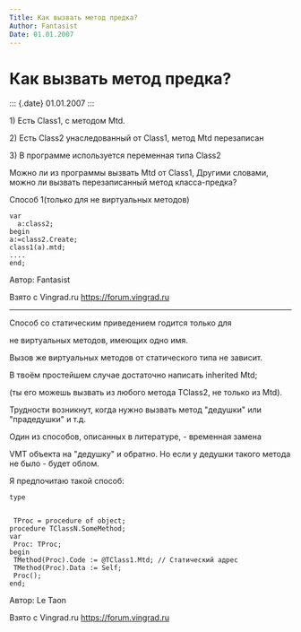 ```yaml
---
Title: Как вызвать метод предка?
Author: Fantasist
Date: 01.01.2007
---
```



Как вызвать метод предка?
=========================

::: {.date}
01.01.2007
:::

1\) Есть Class1, с методом Mtd.

2\) Есть Class2 унаследованный от Class1, метод Mtd перезаписан

3\) В программе используется переменная типа Class2

Можно ли из программы вызвать Mtd от Class1, Другими словами, можно ли
вызвать перезаписанный метод класса-предка?

Способ 1(только для не виртуальных методов)

    var
      a:class2;
    begin
    a:=class2.Create;
    class1(a).mtd;
    ....
    end;

Автор: Fantasist

Взято с Vingrad.ru <https://forum.vingrad.ru>

------------------------------------------------------------------------

Способ со статическим приведением годится только для

не виртуальных методов, имеющих одно имя.

Вызов же виртуальных методов от статического типа не зависит.

В твоём простейшем случае достаточно написать inherited Mtd;

(ты его можешь вызвать из любого метода TClass2, не только из Mtd).

Трудности возникнут, когда нужно вызвать метод "дедушки" или
"прадедушки" и т.д.

Один из способов, описанных в литературе, - временная замена

VMT объекта на "дедушку" и обратно. Но если у дедушки такого метода не
было - будет облом.

Я предпочитаю такой способ:

    type

     
     TProc = procedure of object;
    procedure TClassN.SomeMethod;
    var
     Proc: TProc;
    begin
     TMethod(Proc).Code := @TClass1.Mtd; // Статический адрес
     TMethod(Proc).Data := Self;
     Proc();
    end;

Автор: Le Taon

Взято с Vingrad.ru <https://forum.vingrad.ru>
